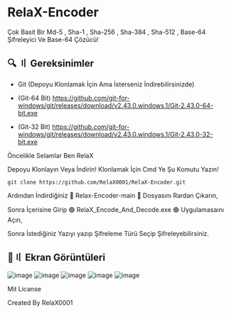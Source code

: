 # RelaX-Encoder
Çok Basit Bir Md-5 , Sha-1 , Sha-256 , Sha-384 , Sha-512 , Base-64 Şifreleyici Ve Base-64 Çözücü!

## 🔍 〢 Gereksinimler
- Git (Depoyu Klonlamak İçin Ama İsterseniz İndirebilirsinizde)
  
- (Git-64 Bit) https://github.com/git-for-windows/git/releases/download/v2.43.0.windows.1/Git-2.43.0-64-bit.exe
- (Git-32 Bit) https://github.com/git-for-windows/git/releases/download/v2.43.0.windows.1/Git-2.43.0-32-bit.exe

Öncelikle Selamlar Ben RelaX 

Depoyu Klonlayın Veya İndirin!
Klonlamak İçin Cmd Ye Şu Komutu Yazın!
```
git clone https://github.com/RelaX0001/RelaX-Encoder.git
```

Ardından İndirdiğiniz 🔴 Relax-Encoder-main 🔴 Dosyasını Rardan Çıkarın,

Sonra İçerisine Girip 🟢 RelaX_Encode_And_Decode.exe 🟢 Uygulamasaını Açın,

Sonra İstediğiniz Yazıyı yazıp Şifreleme Türü Seçip Şifreleyebilirsiniz.

## 📸〢 Ekran Görüntüleri

![image](https://github.com/RelaX0001/RelaX-Encoder/assets/149694302/c189ea4d-3654-420a-9129-bb257b33aa7e)
![image](https://github.com/RelaX0001/RelaX-Encoder/assets/149694302/f9be18bb-7d61-4ee2-82e4-0e2b40d98454)
![image](https://github.com/RelaX0001/RelaX-Encoder/assets/149694302/0b25f72e-152c-4fb5-bfde-9d72e4c53b12)
![image](https://github.com/RelaX0001/RelaX-Encoder/assets/149694302/d898c742-b672-4fdd-baae-4390e862b758)
![image](https://github.com/RelaX0001/RelaX-Encoder/assets/149694302/5b6eb518-7910-4bbc-8d00-51f3ebc4e12f)

Mit Licanse

Created By RelaX0001

